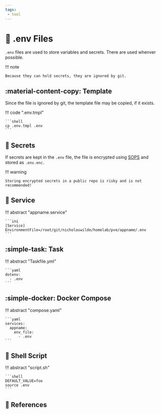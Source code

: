 ```yaml
---
tags:
 - tool
---
```

# :pencil: .env Files

`.env` files are used to store variables and secrets. There are used whenver possible.

!!! note

    Because they can hold secrets, they are ignored by git.

## :material-content-copy: Template

Since the file is ignored by git, the template file may be copied, if it exists.

!!! code ".env.tmpl"

    ```shell
    cp .env.tmpl .env
    ```

## :key: Secrets

If secrets are kept in the `.env` file, the file is encrypted using [SOPS][1] and stored as `.env.enc`.

!!! warning

    Storing encrypted secrets in a public repo is risky and is not recommended!

## :handshake: Service

!!! abstract "appname.service"

    ```ini
    [Service]
    EnvironmentFile=/root/git/nicholaswilde/homelab/pve/appname/.env
    ```

## :simple-task: Task

!!! abstract "Taskfile.yml"

    ```yaml
    dotenv:
      - .env
    ```

## :simple-docker: Docker Compose

!!! abstract "compose.yaml"

    ```yaml
    services:
      appname:
        env_file:
          - .env
    ```

## :scroll: Shell Script

!!! abstract "script.sh"

    ```shell
    DEFAULT_VALUE=foo
    source .env
    ```
    
## :link: References

[1]: <./sops.md>
